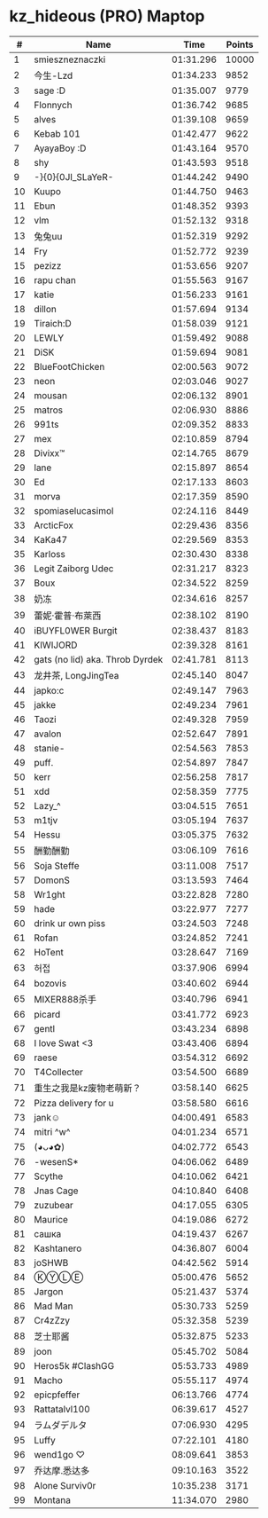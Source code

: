 # kz_hideous (PRO) Maptop

|  # | Name | Time | Points |
|-------------- | -------------- | -------------- | -------------- | 
| 1 | smieszneznaczki | 01:31.296 | 10000 | 
| 2 | 今生-Lzd | 01:34.233 | 9852 | 
| 3 | sage :D | 01:35.007 | 9779 | 
| 4 | Flonnych | 01:36.742 | 9685 | 
| 5 | alves | 01:39.108 | 9659 | 
| 6 | Kebab 101 | 01:42.477 | 9622 | 
| 7 | AyayaBoy :D | 01:43.164 | 9570 | 
| 8 | shy | 01:43.593 | 9518 | 
| 9 | -}{0}{0JI_SLaYeR- | 01:44.242 | 9490 | 
| 10 | Kuupo | 01:44.750 | 9463 | 
| 11 | Ebun | 01:48.352 | 9393 | 
| 12 | vlm | 01:52.132 | 9318 | 
| 13 | 兔兔uu | 01:52.319 | 9292 | 
| 14 | Fry | 01:52.772 | 9239 | 
| 15 | pezizz | 01:53.656 | 9207 | 
| 16 | rapu chan | 01:55.563 | 9167 | 
| 17 | katie | 01:56.233 | 9161 | 
| 18 | dillon | 01:57.694 | 9134 | 
| 19 | Tiraich:D | 01:58.039 | 9121 | 
| 20 | LEWLY | 01:59.492 | 9088 | 
| 21 | DiSK | 01:59.694 | 9081 | 
| 22 | BlueFootChicken | 02:00.563 | 9072 | 
| 23 | neon | 02:03.046 | 9027 | 
| 24 | mousan | 02:06.132 | 8901 | 
| 25 | matros | 02:06.930 | 8886 | 
| 26 | 991ts | 02:09.352 | 8833 | 
| 27 | mex | 02:10.859 | 8794 | 
| 28 | Divixx™ | 02:14.765 | 8679 | 
| 29 | lane | 02:15.897 | 8654 | 
| 30 | Ed | 02:17.133 | 8603 | 
| 31 | morva | 02:17.359 | 8590 | 
| 32 | spomiaselucasimol | 02:24.116 | 8449 | 
| 33 | ArcticFox | 02:29.436 | 8356 | 
| 34 | KaKa47 | 02:29.569 | 8353 | 
| 35 | Karloss | 02:30.430 | 8338 | 
| 36 | Legit Zaiborg Udec | 02:31.217 | 8323 | 
| 37 | Boux | 02:34.522 | 8259 | 
| 38 | 奶冻 | 02:34.616 | 8257 | 
| 39 | 蕾妮·霍普·布萊西 | 02:38.102 | 8190 | 
| 40 | iBUYFL0WER Burgit | 02:38.437 | 8183 | 
| 41 | KIWIJORD | 02:39.328 | 8161 | 
| 42 | gats (no lid) aka. Throb Dyrdek | 02:41.781 | 8113 | 
| 43 | 龙井茶, LongJingTea | 02:45.140 | 8047 | 
| 44 | japko:c | 02:49.147 | 7963 | 
| 45 | jakke | 02:49.234 | 7961 | 
| 46 | Taozi | 02:49.328 | 7959 | 
| 47 | avalon | 02:52.647 | 7891 | 
| 48 | stanie- | 02:54.563 | 7853 | 
| 49 | puff. | 02:54.897 | 7847 | 
| 50 | kerr | 02:56.258 | 7817 | 
| 51 | xdd | 02:58.359 | 7775 | 
| 52 | Lazy_^ | 03:04.515 | 7651 | 
| 53 | m1tjv | 03:05.194 | 7637 | 
| 54 | Hessu | 03:05.375 | 7632 | 
| 55 | 酬勤酬勤 | 03:06.109 | 7616 | 
| 56 | Soja Steffe | 03:11.008 | 7517 | 
| 57 | DomonS | 03:13.593 | 7464 | 
| 58 | Wr1ght | 03:22.828 | 7280 | 
| 59 | hade | 03:22.977 | 7277 | 
| 60 | drink ur own piss | 03:24.503 | 7248 | 
| 61 | Rofan | 03:24.852 | 7241 | 
| 62 | HoTent | 03:28.647 | 7169 | 
| 63 | 허접 | 03:37.906 | 6994 | 
| 64 | bozovis | 03:40.602 | 6944 | 
| 65 | MIXER888杀手 | 03:40.796 | 6941 | 
| 66 | picard | 03:41.772 | 6923 | 
| 67 | gentl | 03:43.234 | 6898 | 
| 68 | I love Swat <3 | 03:43.406 | 6894 | 
| 69 | raese | 03:54.312 | 6692 | 
| 70 | T4Collecter | 03:54.500 | 6689 | 
| 71 | 重生之我是kz废物老萌新？ | 03:58.140 | 6625 | 
| 72 | Pizza delivery for u | 03:58.580 | 6616 | 
| 73 | jank☺ | 04:00.491 | 6583 | 
| 74 | mitri ^w^ | 04:01.234 | 6571 | 
| 75 | (◕ᴗ◕✿) | 04:02.772 | 6543 | 
| 76 | -wesenS* | 04:06.062 | 6489 | 
| 77 | Scythe | 04:10.062 | 6421 | 
| 78 | Jnas Cage | 04:10.840 | 6408 | 
| 79 | zuzubear | 04:17.055 | 6305 | 
| 80 | Maurice | 04:19.086 | 6272 | 
| 81 | сашка | 04:19.437 | 6267 | 
| 82 | Kashtanero | 04:36.807 | 6004 | 
| 83 | joSHWB | 04:42.562 | 5914 | 
| 84 | ⓀⓎⓁⒺ | 05:00.476 | 5652 | 
| 85 | Jargon | 05:21.437 | 5374 | 
| 86 | Mad Man | 05:30.733 | 5259 | 
| 87 | Cr4zZzy | 05:32.358 | 5239 | 
| 88 | 芝士耶酱 | 05:32.875 | 5233 | 
| 89 | joon | 05:45.702 | 5084 | 
| 90 | Heros5k #ClashGG | 05:53.733 | 4989 | 
| 91 | Macho | 05:55.117 | 4974 | 
| 92 | epicpfeffer | 06:13.766 | 4774 | 
| 93 | Rattatalvl100 | 06:39.617 | 4527 | 
| 94 | ラムダデルタ | 07:06.930 | 4295 | 
| 95 | Luffy | 07:22.101 | 4180 | 
| 96 | wend1go ♡ | 08:09.641 | 3853 | 
| 97 | 乔达摩.悉达多 | 09:10.163 | 3522 | 
| 98 | Alone Surviv0r | 10:35.238 | 3171 | 
| 99 | Montana | 11:34.070 | 2980 | 

